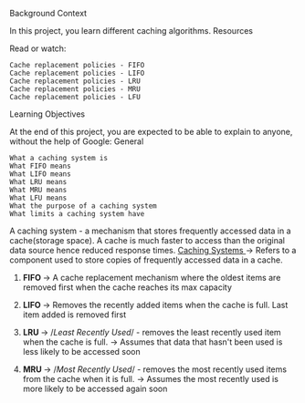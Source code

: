 Background Context

In this project, you learn different caching algorithms.
Resources

Read or watch:

    Cache replacement policies - FIFO
    Cache replacement policies - LIFO
    Cache replacement policies - LRU
    Cache replacement policies - MRU
    Cache replacement policies - LFU

Learning Objectives

At the end of this project, you are expected to be able to explain to anyone, without the help of Google:
General

    What a caching system is
    What FIFO means
    What LIFO means
    What LRU means
    What MRU means
    What LFU means
    What the purpose of a caching system
    What limits a caching system have


A caching system - a mechanism that stores frequently accessed data in a cache(storage space).
A cache is much faster to access than the original data source hence reduced response times. 
<u> Caching Systems </u>
-> Refers to a component used to store copies of frequently accessed data in a cache. 
1. <b> FIFO </b>
-> A cache replacement mechanism where the oldest items are removed first when the cache reaches its max capacity

2. <b> LIFO </b>
-> Removes the recently added items when the cache is full. Last item added is removed first

3. <b> LRU </b>
-> /*Least Recently Used*/ - removes the least recently used item when the cache is full. 
-> Assumes that data that hasn't been used is less likely to be accessed soon

4. <b> MRU </b>
-> /*Most Recently Used*/ - removes the most recently used items from the cache when it is full. 
-> Assumes the most recently used is more likely to be accessed again soon
 